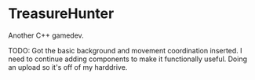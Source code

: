 
# TreasureHunter
Another C++ gamedev.  

TODO: Got the basic background and movement coordination inserted.  I need to continue adding components to make it functionally useful.  Doing an upload so it's off of my harddrive.
